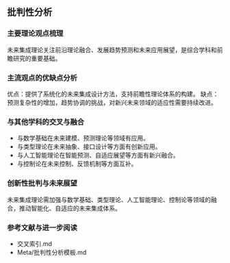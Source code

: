 ## 批判性分析

### 主要理论观点梳理
未来集成理论关注前沿理论融合、发展趋势预测和未来应用展望，是综合学科和前瞻研究的重要基础。

### 主流观点的优缺点分析
优点：提供了系统化的未来集成设计方法，支持前瞻性理论体系的构建。
缺点：预测复杂性的增加，趋势协调的挑战，对新兴未来领域的适应性需要持续改进。

### 与其他学科的交叉与融合
- 与数学基础在未来建模、预测理论等领域有应用。
- 与类型理论在未来抽象、接口设计等方面有创新应用。
- 与人工智能理论在智能预测、自适应展望等方面有新兴融合。
- 与控制论在未来控制、反馈机制等方面互补。

### 创新性批判与未来展望
未来集成理论需加强与数学基础、类型理论、人工智能理论、控制论等领域的融合，推动智能化、自适应的未来集成体系。

### 参考文献与进一步阅读
- 交叉索引.md
- Meta/批判性分析模板.md 